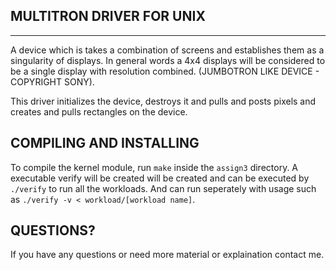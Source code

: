 MULTITRON DRIVER FOR UNIX
-------------------------
-------------------------

A device which is takes a combination of screens and establishes them as a singularity of displays. In general words a 4x4 displays will be considered to be a single display with resolution combined. (JUMBOTRON LIKE DEVICE - COPYRIGHT SONY).

This driver initializes the device, destroys it and pulls and posts pixels and creates and pulls rectangles on the device.


COMPILING AND INSTALLING
------------------------

To compile the kernel module, run `make` inside the `assign3` directory. A executable verify will be created will be created and can be executed by `./verify` to run all the workloads. And can run seperately with usage such as `./verify -v < workload/[workload name]`.

QUESTIONS?
----------

If you have any questions or need more material or explaination contact me.
